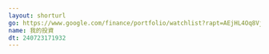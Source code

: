 ```yaml
---
layout: shorturl
go: https://www.google.com/finance/portfolio/watchlist?rapt=AEjHL4Oq8VjDTTnDYJE9kQ0oQXgPYLqupW1yfdnqgSdGRjkDmIzwnlH7a-vznV5NRhvbfISFROfzyMyOt53SykAVs4JutV5fFVKnLZrLSnRlHbl01LnZAbk
name: 我的投資
dt: 240723171932
---
```

